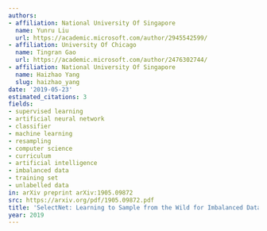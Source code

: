```yaml
---
authors:
- affiliation: National University Of Singapore
  name: Yunru Liu
  url: https://academic.microsoft.com/author/2945542599/
- affiliation: University Of Chicago
  name: Tingran Gao
  url: https://academic.microsoft.com/author/2476302744/
- affiliation: National University Of Singapore
  name: Haizhao Yang
  slug: haizhao_yang
date: '2019-05-23'
estimated_citations: 3
fields:
- supervised learning
- artificial neural network
- classifier
- machine learning
- resampling
- computer science
- curriculum
- artificial intelligence
- imbalanced data
- training set
- unlabelled data
in: arXiv preprint arXiv:1905.09872
src: https://arxiv.org/pdf/1905.09872.pdf
title: 'SelectNet: Learning to Sample from the Wild for Imbalanced Data Training'
year: 2019
---
```

